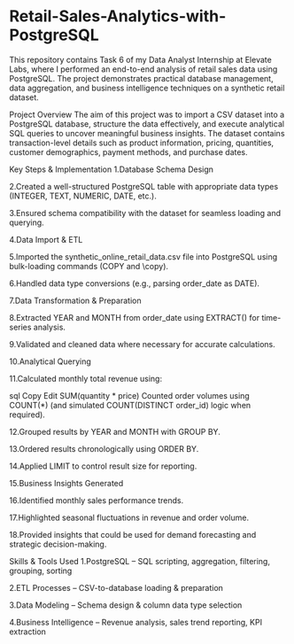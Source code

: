 # Retail-Sales-Analytics-with-PostgreSQL
This repository contains Task 6 of my Data Analyst Internship at Elevate Labs, where I performed an end-to-end analysis of retail sales data using PostgreSQL. The project demonstrates practical database management, data aggregation, and business intelligence techniques on a synthetic retail dataset.

Project Overview
The aim of this project was to import a CSV dataset into a PostgreSQL database, structure the data effectively, and execute analytical SQL queries to uncover meaningful business insights. The dataset contains transaction-level details such as product information, pricing, quantities, customer demographics, payment methods, and purchase dates.

Key Steps & Implementation
1.Database Schema Design

2.Created a well-structured PostgreSQL table with appropriate data types (INTEGER, TEXT, NUMERIC, DATE, etc.).

3.Ensured schema compatibility with the dataset for seamless loading and querying.

4.Data Import & ETL

5.Imported the synthetic_online_retail_data.csv file into PostgreSQL using bulk-loading commands (COPY and \copy).

6.Handled data type conversions (e.g., parsing order_date as DATE).

7.Data Transformation & Preparation

8.Extracted YEAR and MONTH from order_date using EXTRACT() for time-series analysis.

9.Validated and cleaned data where necessary for accurate calculations.

10.Analytical Querying

11.Calculated monthly total revenue using:

sql
Copy
Edit
SUM(quantity * price)
Counted order volumes using COUNT(*) (and simulated COUNT(DISTINCT order_id) logic when required).

12.Grouped results by YEAR and MONTH with GROUP BY.

13.Ordered results chronologically using ORDER BY.

14.Applied LIMIT to control result size for reporting.

15.Business Insights Generated

16.Identified monthly sales performance trends.

17.Highlighted seasonal fluctuations in revenue and order volume.

18.Provided insights that could be used for demand forecasting and strategic decision-making.

Skills & Tools Used
1.PostgreSQL – SQL scripting, aggregation, filtering, grouping, sorting

2.ETL Processes – CSV-to-database loading & preparation

3.Data Modeling – Schema design & column data type selection

4.Business Intelligence – Revenue analysis, sales trend reporting, KPI extraction

